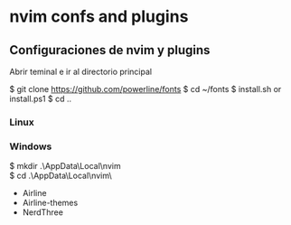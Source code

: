 # nvim confs and plugins

## Configuraciones de nvim y plugins

Abrir teminal e ir al directorio principal

$ git clone https://github.com/powerline/fonts
$ cd ~/fonts
$ install.sh or install.ps1
$ cd ..

### Linux


### Windows
$ mkdir .\AppData\Local\nvim\
$ cd .\AppData\Local\nvim\


- Airline
- Airline-themes
- NerdThree
